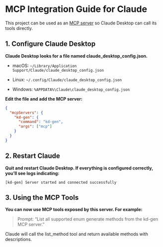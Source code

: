 # MCP Integration Guide for Claude
This project can be used as an [MCP server](https://modelcontextprotocol.io/) so Claude Desktop can call its tools directly.

## 1. Configure Claude Desktop

**Claude Desktop looks for a file named claude_desktop_config.json.**

- macOS: `~/Library/Application Support/Claude/claude_desktop_config.json`

- Linux: `~/.config/Claude/claude_desktop_config.json`

- Windows: `%APPDATA%\Claude\claude_desktop_config.json`

**Edit the file and add the MCP server:**

```json
{
  "mcpServers": {
    "kd-gen": {
      "command": "kd-gen",
      "args": ["mcp"]
    }
  }
}
```
## 2. Restart Claude

**Quit and restart Claude Desktop.
If everything is configured correctly, you’ll see logs indicating:**

```text
[kd-gen] Server started and connected successfully
```

## 3. Using the MCP Tools

**You can now use MCP tools exposed by this server.
For example:**

> Prompt:
“List all supported enum generate methods from the kd-gen MCP server.”

Claude will call the list_method tool and return available methods with descriptions.
